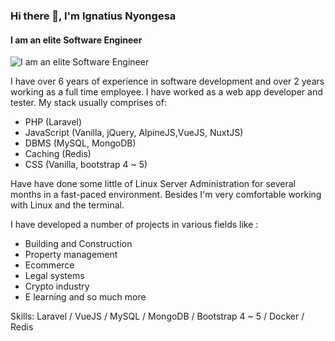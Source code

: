 ### Hi there 👋, I'm Ignatius Nyongesa
#### I am an elite Software Engineer
![I am an elite Software Engineer](https://media-exp1.licdn.com/dms/image/C4E16AQHGZ8YdYUi_Nw/profile-displaybackgroundimage-shrink_200_800/0/1634214562506?e=1639612800&v=beta&t=YX_tpYPZTH17LkaDPQCAYDAxnGcQ8jd45Czxoee6f7M)

I have over 6 years of experience in software development and over 2 years working as a full time employee. I have worked as a web app developer and tester. My stack usually comprises of:

- PHP (Laravel)
- JavaScript (Vanilla, jQuery, AlpineJS,VueJS, NuxtJS)
- DBMS (MySQL, MongoDB)
- Caching (Redis)
- CSS (Vanilla, bootstrap 4 ~ 5)

Have have done some little of Linux Server Administration for several months in a fast-paced environment. Besides I'm very comfortable working with Linux and the terminal.

I have developed a number of projects in various fields like :
- Building and Construction
- Property management
- Ecommerce
- Legal systems
- Crypto industry
- E learning
and so much more

Skills: Laravel / VueJS / MySQL / MongoDB / Bootstrap 4 ~ 5 / Docker / Redis






